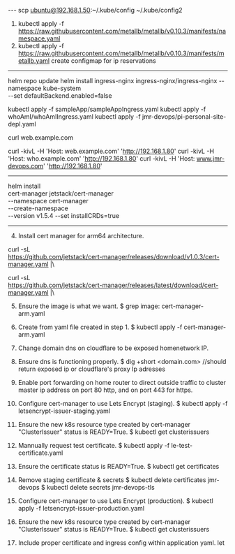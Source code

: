 --- scp ubuntu@192.168.1.50:~/.kube/config ~/.kube/config2

1. kubectl apply -f https://raw.githubusercontent.com/metallb/metallb/v0.10.3/manifests/namespace.yaml
2. kubectl apply -f https://raw.githubusercontent.com/metallb/metallb/v0.10.3/manifests/metallb.yaml
   create configmap for ip reservations
---

helm repo update
helm install ingress-nginx ingress-nginx/ingress-nginx --namespace kube-system \
--set defaultBackend.enabled=false

kubectl apply -f sampleApp/sampleAppIngress.yaml
kubectl apply -f whoAmI/whoAmIIngress.yaml
kubectl apply -f jmr-devops/pi-personal-site-depl.yaml

curl web.example.com

curl -kivL -H 'Host: web.example.com' 'http://192.168.1.80'
curl -kivL -H 'Host: who.example.com' 'http://192.168.1.80'
curl -kivL -H 'Host: www.jmr-devops.com' 'http://192.168.1.80'

---

helm install \
cert-manager jetstack/cert-manager \
--namespace cert-manager \
--create-namespace \
--version v1.5.4
--set installCRDs=true

---

4. Install cert manager for arm64 architecture.

curl -sL \
https://github.com/jetstack/cert-manager/releases/download/v1.0.3/cert-manager.yaml |\

<!-- sed -r 's/(image:.*):(v.*)$/\1-arm:\2/g' > cert-manager-arm.yaml -->

curl -sL \
https://github.com/jetstack/cert-manager/releases/latest/download/cert-manager.yaml |\

<!-- sed -r 's/(image:.*):(v.*)$/\1-arm:\2/g' > cert-manager-arm.yaml -->

5. Ensure the image is what we want.
   $ grep image: cert-manager-arm.yaml
6. Create from yaml file created in step 1.
   $ kubectl apply -f cert-manager-arm.yaml
7. Change domain dns on cloudflare to be exposed homenetwork IP.
8. Ensure dns is functioning properly.
   $ dig +short <domain.com>
   //should return exposed ip or cloudflare's proxy Ip adresses
9. Enable port forwarding on home router to direct outside traffic to cluster master ip address on port 80 http, and on port 443 for https.

10. Configure cert-manager to use Lets Encrypt (staging).
    $ kubectl apply -f letsencrypt-issuer-staging.yaml
11. Ensure the new k8s resource type created by cert-manager "ClusterIssuer" status is READY=True.
    $ kubectl get clusterissuers

12. Mannually request test certificate.
    $ kubectl apply -f le-test-certificate.yaml
13. Ensure the certificate status is READY=True.
    $ kubectl get certificates
14. Remove staging certificate & secrets
    $ kubectl delete certificates jmr-devops
    $ kubectl delete secrets jmr-devops-tls

15. Configure cert-manager to use Lets Encrypt (production).
    $ kubectl apply -f letsencrypt-issuer-production.yaml
16. Ensure the new k8s resource type created by cert-manager "ClusterIssuer" status is READY=True.
    $ kubectl get clusterissuers

17. Include proper certificate and ingress config within application yaml.
let
<!-- ---
apiVersion: cert-manager.io/v1
kind: Certificate
metadata:
  name: jmr-devops
  namespace: default
spec:
  secretName: jmr-devops-tls
  issuerRef:
    name: letsencrypt-prod
    kind: ClusterIssuer
  dnsNames:

- jmr-devops.com

---

apiVersion: networking.k8s.io/v1
kind: Ingress
metadata:
annotations:
kubernetes.io/ingress.class: "nginx"
name: personal-site-nginx-ingress
spec:
rules:

- host: jmr-devops.com
  http:
  paths: - path: /
  pathType: Prefix
  backend:
  service:
  name: personal-site-nginx-service
  port:
  number: 80
  tls:
- hosts:
  - jmr-devops.com
    secretName: jmr-devops-tls -->
